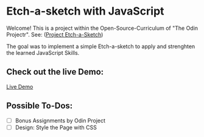 # Etch-a-sketch with JavaScript

Welcome! This is a project within the Open-Source-Curriculum of "The Odin Projectr". See: ([Project Etch-a-Sketch](https://www.theodinproject.com/lessons/foundations-etch-a-sketch))

The goal was to implement a simple Etch-a-sketch to apply and strenghten the learned JavaScript Skills.

## Check out the live Demo:

[Live Demo](https://scuddi.github.io/etch-a-sketch/)

## Possible To-Dos:

- [ ] Bonus Assignments by Odin Project
- [ ] Design: Style the Page with CSS
